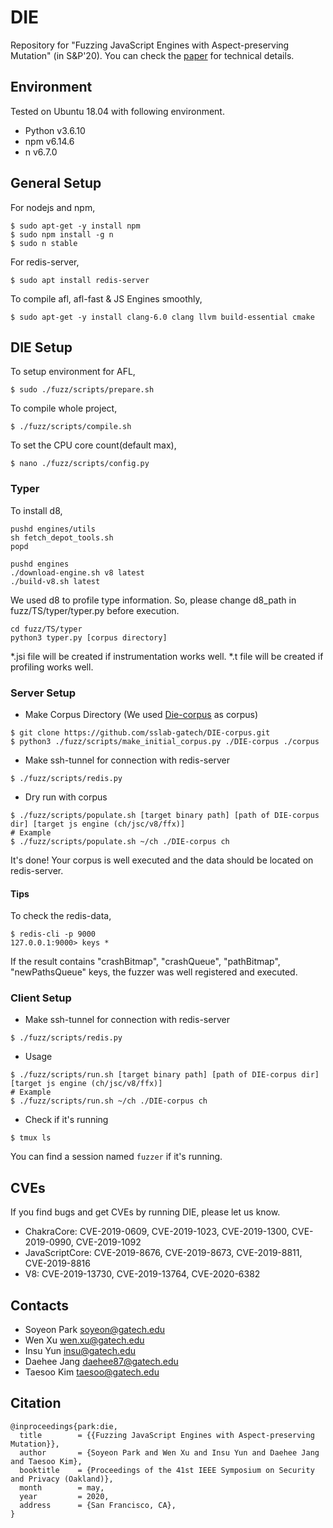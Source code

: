 # DIE

Repository for "Fuzzing JavaScript Engines with Aspect-preserving Mutation" (in S&P'20). You can check the [paper](https://gts3.org/assets/papers/2020/park:die.pdf) for technical details. 


## Environment

Tested on Ubuntu 18.04 with following environment.
* Python v3.6.10
* npm v6.14.6
* n v6.7.0

## General Setup

For nodejs and npm,
```
$ sudo apt-get -y install npm
$ sudo npm install -g n
$ sudo n stable
```
For redis-server,
```
$ sudo apt install redis-server
```

To compile afl, afl-fast & JS Engines smoothly,
```
$ sudo apt-get -y install clang-6.0 clang llvm build-essential cmake
```

## DIE Setup

To setup environment for AFL,
```
$ sudo ./fuzz/scripts/prepare.sh
```

To compile whole project,
```
$ ./fuzz/scripts/compile.sh
```

To set the CPU core count(default max),
```
$ nano ./fuzz/scripts/config.py
```


### Typer
To install d8,

```
pushd engines/utils
sh fetch_depot_tools.sh
popd

pushd engines
./download-engine.sh v8 latest
./build-v8.sh latest
```

We used d8 to profile type information. So, please change 
d8_path in fuzz/TS/typer/typer.py before execution.

```
cd fuzz/TS/typer
python3 typer.py [corpus directory]
```
\*.jsi file will be created if instrumentation works well. 
\*.t file will be created if profiling works well.

### Server Setup
* Make Corpus Directory
(We used [Die-corpus](https://github.com/sslab-gatech/DIE-corpus.git) as corpus)
```
$ git clone https://github.com/sslab-gatech/DIE-corpus.git
$ python3 ./fuzz/scripts/make_initial_corpus.py ./DIE-corpus ./corpus
```
* Make ssh-tunnel for connection with redis-server
```
$ ./fuzz/scripts/redis.py
```
* Dry run with corpus
```
$ ./fuzz/scripts/populate.sh [target binary path] [path of DIE-corpus dir] [target js engine (ch/jsc/v8/ffx)]
# Example
$ ./fuzz/scripts/populate.sh ~/ch ./DIE-corpus ch
```
It's done! Your corpus is well executed and the data should be located on redis-server.

#### Tips
To check the redis-data,
```
$ redis-cli -p 9000
127.0.0.1:9000> keys *
```
If the result contains "crashBitmap", "crashQueue", "pathBitmap", "newPathsQueue" keys, the fuzzer was well registered and executed.


### Client Setup
* Make ssh-tunnel for connection with redis-server
```
$ ./fuzz/scripts/redis.py
```

* Usage
```
$ ./fuzz/scripts/run.sh [target binary path] [path of DIE-corpus dir] [target js engine (ch/jsc/v8/ffx)]
# Example
$ ./fuzz/scripts/run.sh ~/ch ./DIE-corpus ch
```

* Check if it's running
```
$ tmux ls
```
You can find a session named `fuzzer` if it's running.

## CVEs
If you find bugs and get CVEs by running DIE, please let us know.

* ChakraCore: CVE-2019-0609, CVE-2019-1023, CVE-2019-1300, CVE-2019-0990, CVE-2019-1092
* JavaScriptCore: CVE-2019-8676, CVE-2019-8673, CVE-2019-8811, CVE-2019-8816
* V8: CVE-2019-13730, CVE-2019-13764, CVE-2020-6382

## Contacts

* Soyeon Park <soyeon@gatech.edu>
* Wen Xu <wen.xu@gatech.edu>
* Insu Yun <insu@gatech.edu>
* Daehee Jang <daehee87@gatech.edu>
* Taesoo Kim <taesoo@gatech.edu>

## Citation

```
@inproceedings{park:die,
  title        = {{Fuzzing JavaScript Engines with Aspect-preserving Mutation}},
  author       = {Soyeon Park and Wen Xu and Insu Yun and Daehee Jang and Taesoo Kim},
  booktitle    = {Proceedings of the 41st IEEE Symposium on Security and Privacy (Oakland)},
  month        = may,
  year         = 2020,
  address      = {San Francisco, CA},
}
```
